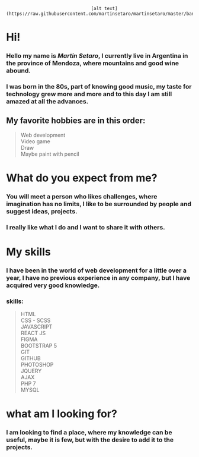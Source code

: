                                     [alt text](https://raw.githubusercontent.com/martinsetaro/martinsetaro/master/banner.png)



# Hi!
### Hello my name is *Martin Setaro*, I currently live in Argentina in the province of Mendoza, where mountains and good wine abound.<br/>
### I was born in the 80s, part of knowing good music, my taste for technology grew more and more and to this day I am still amazed at all the advances.

## My favorite hobbies are in this order:

>Web development<br/>
>Video game<br/>
> Draw<br/>
> Maybe paint with pencil<br/>

# What do you expect from me?<br/>

### You will meet a person who likes challenges, where imagination has no limits, I like to be surrounded by people and suggest ideas, projects.
### I really like what I do and I want to share it with others.

# My skills

### I have been in the world of web development for a little over a year, I have no previous experience in any company, but I have acquired very good knowledge.

### skills:

> HTML<br/>
> CSS - SCSS<br/>
> JAVASCRIPT<br/>
> REACT JS<br/>
> FIGMA<br/>
> BOOTSTRAP 5<br/>
> GIT<br/>
> GITHUB<br/>
> PHOTOSHOP<br/>
> JQUERY<br/>
> AJAX<br/>
> PHP 7<br/>
> MYSQL<br/>

# what am I looking for?

### I am looking to find a place, where my knowledge can be useful, maybe it is few, but with the desire to add it to the projects.










<!---
martinsetaro/martinsetaro is a ✨ special ✨ repository because its `README.md` (this file) appears on your GitHub profile.
You can click the Preview link to take a look at your changes.
--->
